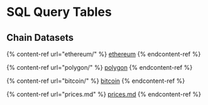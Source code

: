 # SQL Query Tables

## Chain Datasets

{% content-ref url="ethereum/" %}
[ethereum](ethereum/)
{% endcontent-ref %}

{% content-ref url="polygon/" %}
[polygon](polygon/)
{% endcontent-ref %}

{% content-ref url="bitcoin/" %}
[bitcoin](bitcoin/)
{% endcontent-ref %}

{% content-ref url="prices.md" %}
[prices.md](prices.md)
{% endcontent-ref %}
